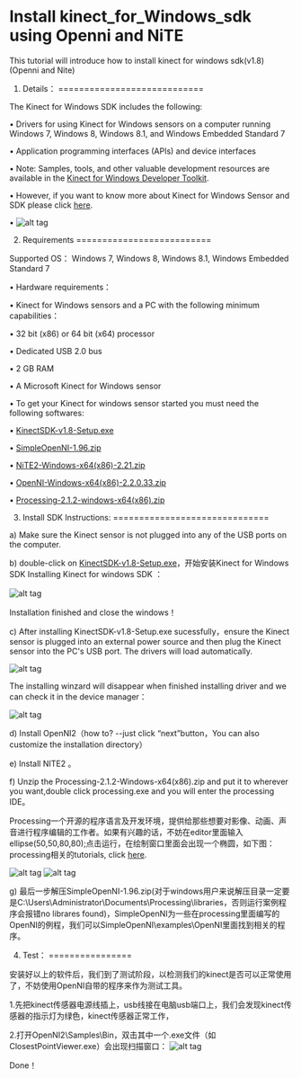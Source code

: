Install kinect_for_Windows_sdk using Openni and NiTE 
===========================================================

 This tutorial will  introduce how to install kinect for windows sdk(v1.8) (Openni and Nite)
 
1.	Details：
============================ 

The Kinect for Windows SDK includes the following:

•	Drivers for using Kinect for Windows sensors on a computer running Windows 7, Windows 8, Windows 8.1, and Windows Embedded Standard 7

•	Application programming interfaces (APIs) and device interfaces

•	Note: Samples, tools, and other valuable development resources are available in the [Kinect for Windows Developer Toolkit](http://go.microsoft.com/fwlink/?LinkID=323589).

•	However, if you want to know more about Kinect for Windows Sensor and SDK please click [here](http://www.microsoft.com/en-us/kinectforwindowsdev/start.aspx).

•
![alt tag](https://raw.githubusercontent.com/timlentse/-Installing--kinect-for-windows-sdk--using-Openni-and-NiTE-/master/kinect.png)

2.	Requirements
==========================

Supported OS：
Windows 7, Windows 8, Windows 8.1, Windows Embedded Standard 7

•	Hardware requirements：

•	 Kinect for Windows sensors and a PC with the following minimum capabilities：

•	32 bit (x86) or 64 bit (x64) processor

•	Dedicated USB 2.0 bus

•	2 GB RAM

•	A Microsoft Kinect for Windows sensor

•	To get your Kinect for windows sensor started you must need the following softwares:

•	[KinectSDK-v1.8-Setup.exe](http://download.microsoft.com/download/E/1/D/E1DEC243-0389-4A23-87BF-F47DE869FC1A/KinectSDK-v1.8-Setup.exe)

•	[SimpleOpenNI-1.96.zip](https://code.google.com/p/simple-openni/downloads/list)

•	[NiTE2-Windows-x64(x86)-2.21.zip](http://www.openni.org/files/nite/)

•	[OpenNI-Windows-x64(x86)-2.2.0.33.zip](http://www.openni.org/openni-sdk/)

•	[Processing-2.1.2-windows-x64(x86).zip](https://www.processing.org/download/?processing)

3.	Install SDK Instructions:
==============================

a)	Make sure the Kinect sensor is not plugged into any of the USB ports on the computer.

b)	double-click on [KinectSDK-v1.8-Setup.exe](http://download.microsoft.com/download/E/1/D/E1DEC243-0389-4A23-87BF-F47DE869FC1A/KinectSDK-v1.8-Setup.exe)，开始安装Kinect for Windows SDK
Installing Kinect for windows SDK ：

 ![alt tag](https://raw.githubusercontent.com/timlentse/-Installing--kinect-for-windows-sdk--using-Openni-and-NiTE-/master/screenshot1.png)　
 
Installation finished and close the windows！

c)	After installing KinectSDK-v1.8-Setup.exe sucessfully，ensure the Kinect sensor is plugged into an external power source and then plug the Kinect sensor into the PC's USB port. The drivers will load automatically.

 ![alt tag](https://raw.githubusercontent.com/timlentse/-Installing--kinect-for-windows-sdk--using-Openni-and-NiTE-/master/screenshot2.png)
 
The installing winzard will disappear when finished installing driver and we can check it in the device manager：

![alt tag](https://raw.githubusercontent.com/timlentse/-Installing--kinect-for-windows-sdk--using-Openni-and-NiTE-/master/screenshot3.png)
 
d)	Install OpenNI2（how to? --just click “next”button，You can also customize the installation directory）

e)	Install NITE2 。

f)	Unzip the Processing-2.1.2-Windows-x64(x86).zip and put it to wherever you want,double click processing.exe and you will enter the processing IDE。

Processing一个开源的程序语言及开发环境，提供给那些想要对影像、动画、声音进行程序编辑的工作者。如果有兴趣的话，不妨在editor里面输入ellipse(50,50,80,80);点击运行，在绘制窗口里面会出现一个椭圆，如下图： processing相关的tutorials, click [here](http://www.processing.org/tutorials/).

![alt tag](https://raw.githubusercontent.com/timlentse/-Installing--kinect-for-windows-sdk--using-Openni-and-NiTE-/master/screenshot4.png)
![alt tag](https://raw.githubusercontent.com/timlentse/-Installing--kinect-for-windows-sdk--using-Openni-and-NiTE-/master/screenshot5.png)

   
g)	最后一步解压SimpleOpenNI-1.96.zip(对于windows用户来说解压目录一定要是C:\Users\Administrator\Documents\Processing\libraries，否则运行案例程序会报错no librares found)，SimpleOpenNI为一些在processing里面编写的OpenNI的例程，我们可以SimpleOpenNI\examples\OpenNI里面找到相关的程序。

4.	Test：
================

安装好以上的软件后，我们到了测试阶段，以检测我们的kinect是否可以正常使用了，不妨使用OpenNI自带的程序来作为测试工具。

1.先把kinect传感器电源线插上，usb线接在电脑usb端口上，我们会发现kinect传感器的指示灯为绿色，kinect传感器正常工作，

2.打开OpenNI2\Samples\Bin，双击其中一个.exe文件（如ClosestPointViewer.exe）会出现扫描窗口：
![alt tag](https://raw.githubusercontent.com/timlentse/-Installing--kinect-for-windows-sdk--using-Openni-and-NiTE-/master/screenshot6.png)
 
Done！

